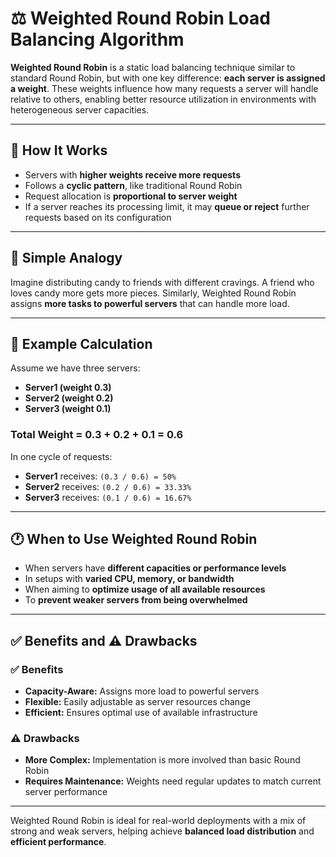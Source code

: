 # ⚖️ Weighted Round Robin Load Balancing Algorithm

**Weighted Round Robin** is a static load balancing technique similar to standard Round Robin, but with one key difference: **each server is assigned a weight**. These weights influence how many requests a server will handle relative to others, enabling better resource utilization in environments with heterogeneous server capacities.

---

## 🔄 How It Works

- Servers with **higher weights receive more requests**
- Follows a **cyclic pattern**, like traditional Round Robin
- Request allocation is **proportional to server weight**
- If a server reaches its processing limit, it may **queue or reject** further requests based on its configuration

---

## 🍬 Simple Analogy

Imagine distributing candy to friends with different cravings. A friend who loves candy more gets more pieces. Similarly, Weighted Round Robin assigns **more tasks to powerful servers** that can handle more load.

---

## 🧮 Example Calculation

Assume we have three servers:

- **Server1 (weight 0.3)**
- **Server2 (weight 0.2)**
- **Server3 (weight 0.1)**

### Total Weight = 0.3 + 0.2 + 0.1 = 0.6

In one cycle of requests:
- **Server1** receives: `(0.3 / 0.6) = 50%`
- **Server2** receives: `(0.2 / 0.6) = 33.33%`
- **Server3** receives: `(0.1 / 0.6) = 16.67%`

---

## 🕐 When to Use Weighted Round Robin

- When servers have **different capacities or performance levels**
- In setups with **varied CPU, memory, or bandwidth**
- When aiming to **optimize usage of all available resources**
- To **prevent weaker servers from being overwhelmed**

---

## ✅ Benefits and ⚠️ Drawbacks

### ✅ Benefits
- **Capacity-Aware:** Assigns more load to powerful servers
- **Flexible:** Easily adjustable as server resources change
- **Efficient:** Ensures optimal use of available infrastructure

### ⚠️ Drawbacks
- **More Complex:** Implementation is more involved than basic Round Robin
- **Requires Maintenance:** Weights need regular updates to match current server performance

---

Weighted Round Robin is ideal for real-world deployments with a mix of strong and weak servers, helping achieve **balanced load distribution** and **efficient performance**.
